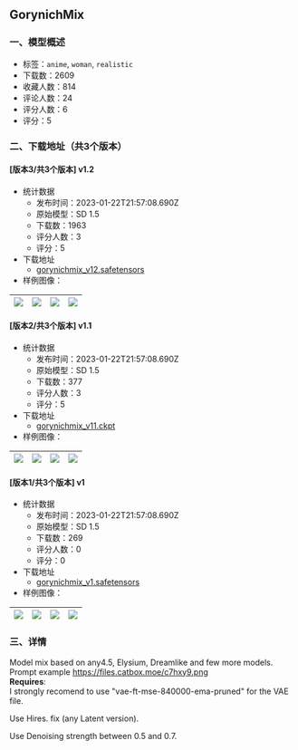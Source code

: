 ## GorynichMix
### 一、模型概述

- 标签：`anime`, `woman`, `realistic`
- 下载数：2609
- 收藏人数：814
- 评论人数：24
- 评分人数：6
- 评分：5

### 二、下载地址（共3个版本）

#### [版本3/共3个版本] v1.2

- 统计数据
  - 发布时间：2023-01-22T21:57:08.690Z
  - 原始模型：SD 1.5
  - 下载数：1963
  - 评分人数：3
  - 评分：5
- 下载地址
  - [gorynichmix_v12.safetensors](https://civitai.com/api/download/models/5848)
- 样例图像：

| <img src="https://image.civitai.com/xG1nkqKTMzGDvpLrqFT7WA/b5b983d1-b522-4681-6370-d3b1e94dfe00/width=450/48981.jpeg" /> | <img src="https://image.civitai.com/xG1nkqKTMzGDvpLrqFT7WA/c1730e24-a976-4608-3710-6896beda4700/width=450/48980.jpeg" /> | <img src="https://image.civitai.com/xG1nkqKTMzGDvpLrqFT7WA/43888bb1-c810-4176-085e-74e286ba4900/width=450/48979.jpeg" /> | <img src="https://image.civitai.com/xG1nkqKTMzGDvpLrqFT7WA/34748129-a09d-4924-15a7-0757bfe04f00/width=450/48978.jpeg" /> |
| ---- | ---- | ---- | ---- |

#### [版本2/共3个版本] v1.1

- 统计数据
  - 发布时间：2023-01-22T21:57:08.690Z
  - 原始模型：SD 1.5
  - 下载数：377
  - 评分人数：3
  - 评分：5
- 下载地址
  - [gorynichmix_v11.ckpt](https://civitai.com/api/download/models/5644)
- 样例图像：

| <img src="https://image.civitai.com/xG1nkqKTMzGDvpLrqFT7WA/9fa83ff9-3848-40e2-99ec-eed4380c9900/width=450/45723.jpeg" /> | <img src="https://image.civitai.com/xG1nkqKTMzGDvpLrqFT7WA/bc6e026b-2353-4c7c-1a29-152433278c00/width=450/45722.jpeg" /> | <img src="https://image.civitai.com/xG1nkqKTMzGDvpLrqFT7WA/f4d27928-0246-469b-cadb-071a1603eb00/width=450/45721.jpeg" /> | <img src="https://image.civitai.com/xG1nkqKTMzGDvpLrqFT7WA/bfafb54f-299b-414b-9bb6-bf6110a38600/width=450/45720.jpeg" /> |
| ---- | ---- | ---- | ---- |

#### [版本1/共3个版本] v1

- 统计数据
  - 发布时间：2023-01-22T21:57:08.690Z
  - 原始模型：SD 1.5
  - 下载数：269
  - 评分人数：0
  - 评分：0
- 下载地址
  - [gorynichmix_v1.safetensors](https://civitai.com/api/download/models/5523)
- 样例图像：

| <img src="https://image.civitai.com/xG1nkqKTMzGDvpLrqFT7WA/470f5f9f-9c89-417d-221b-847e64a55300/width=450/44004.jpeg" /> | <img src="https://image.civitai.com/xG1nkqKTMzGDvpLrqFT7WA/233fa1c8-0fa5-4c48-2732-5a3e64488f00/width=450/44074.jpeg" /> | <img src="https://image.civitai.com/xG1nkqKTMzGDvpLrqFT7WA/c580f505-4bf8-4b8c-822c-6c005e34e500/width=450/44006.jpeg" /> | <img src="https://image.civitai.com/xG1nkqKTMzGDvpLrqFT7WA/f7531249-4e4b-4f27-8aaa-78ec5c81cb00/width=450/44005.jpeg" /> |
| ---- | ---- | ---- | ---- |


### 三、详情
<p>Model mix based on any4.5, Elysium, Dreamlike and few more models.<br />Prompt example <a target="_blank" rel="ugc" href="https://files.catbox.moe/c7hxy9.png">https://files.catbox.moe/c7hxy9.png</a><br /><strong>Requires</strong>:<br />I strongly recomend to use "vae-ft-mse-840000-ema-pruned" for the VAE file.</p><p>Use Hires. fix (any Latent version).</p><p>Use Denoising strength between 0.5 and 0.7.</p>